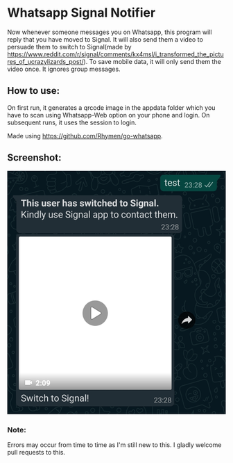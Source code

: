 # Whatsapp Signal Notifier

Now whenever someone messages you on Whatsapp, this program will reply that you have moved to Signal.
It will also send them a video to persuade them to switch to Signal(made by https://www.reddit.com/r/signal/comments/kx4msl/i_transformed_the_pictures_of_ucrazylizards_post/).
To save mobile data, it will only send them the video once. It ignores group messages.

## How to use:
On first run, it generates a qrcode image in the appdata folder which you have to scan using Whatsapp-Web option on your phone and login.
On subsequent runs, it uses the session to login.

Made using https://github.com/Rhymen/go-whatsapp. 

## Screenshot:

![Screenshot of reply](Screenshot.jpg)

### Note:
Errors may occur from time to time as I'm still new to this. I gladly welcome pull requests to this.
